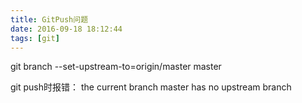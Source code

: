 ```yaml
---
title: GitPush问题
date: 2016-09-18 18:12:44
tags: [git]
---
```


git branch --set-upstream-to=origin/master master

<!--more-->
git push时报错：
the current branch master has no upstream branch